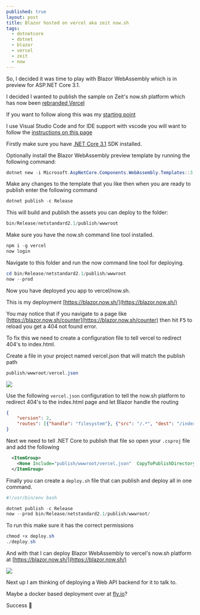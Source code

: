 ```yaml
---
published: true
layout: post
title: Blazor hosted on vercel aka zeit now.sh
tags:
  - dotnetcore
  - dotnet
  - blazor
  - vercel
  - zeit
  - now
---
```

So, I decided it was time to play with Blazor WebAssembly which is in preview for ASP.NET Core 3.1.

I decided I wanted to publish the sample on Zeit's now.sh platform which has now been [rebranded Vercel](https://vercel.com/blog/zeit-is-now-vercel)

If you want to follow along this was my [starting point](https://docs.microsoft.com/en-us/aspnet/core/blazor/get-started?view=aspnetcore-3.1&tabs=netcore-cli)

I use Visual Studio Code and for IDE support with vscode you will want to follow the [instructions on this page](https://docs.microsoft.com/en-gb/aspnet/core/blazor/debug?tabs=visual-studio-code&view=aspnetcore-3.1#vscode)

Firstly make sure you have [.NET Core 3.1](https://dotnet.microsoft.com/download/dotnet-core/3.1) SDK installed.

Optionally install the Blazor WebAssembly preview template by running the following command:

```powershell
dotnet new -i Microsoft.AspNetCore.Components.WebAssembly.Templates::3.2.0-rc1.20223.4
```

Make any changes to the template that you like then when you are ready to publish enter the following command

```powershell
dotnet publish -c Release
```

This will build and publish the assets you can deploy to the folder:

```powershell
bin/Release/netstandard2.1/publish/wwwroot
```

Make sure you have the now.sh command line tool installed.

```powershell
npm i -g vercel
now login
```

Navigate to this folder and run the now command line tool for deploying.

```powershell
cd bin/Release/netstandard2.1/publish/wwwroot
now --prod
```

Now you have deployed you app to vercel/now.sh.

This is my deployment [https://blazor.now.sh/](https://blazor.now.sh/)

You may notice that if you navigate to a page like [https://blazor.now.sh/counter](https://blazor.now.sh/counter) then hit <kbd>F5</kbd> to reload you get a 404 not found error.

To fix this we need to create a configuration file to tell vercel to redirect 404's to index.html.

Create a file in your project named vercel.json that will match the publish path

```powershell
publish/wwwroot/vercel.json
```

![](https://i.imgur.com/WR5zJKR.png)

Use the following `vercel.json` configuration to tell the now.sh platform to redirect 404's to the index.html page and let Blazor handle the routing

```json
{
    "version": 2,
    "routes": [{"handle": "filesystem"}, {"src": "/.*", "dest": "/index.html"}]
}

```

Next we need to tell .NET Core to publish that file so open your `.csproj` file and add the following

```xml
  <ItemGroup>
    <None Include="publish/wwwroot/vercel.json"  CopyToPublishDirectory="PreserveNewest" />
  </ItemGroup>

```

Finally you can create a `deploy.sh` file that can publish and deploy all in one command.

```powershell
#!/usr/bin/env bash

dotnet publish -c Release
now --prod bin/Release/netstandard2.1/publish/wwwroot/
```

To run this make sure it has the correct permissions
```powershell
chmod +x deploy.sh
./deploy.sh
```

And with that I can deploy Blazor WebAssembly to vercel's now.sh platform at [https://blazor.now.sh/](https://blazor.now.sh/)

![](https://i.imgur.com/rZ0wCta.png)

Next up I am thinking of deploying a Web API backend for it to talk to.

Maybe a docker based deployment over at [fly.io](https://fly.io/docs/)?

Success 🎉
